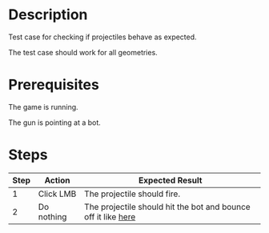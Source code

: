 # Description
Test case for checking if projectiles behave as expected.

The test case should work for all geometries.

# Prerequisites
The game is running.

The gun is pointing at a bot.

# Steps
| Step | Action | Expected Result |
| -------- | -------- | -------- |
| 1 | Click LMB | The projectile should fire. |
| 2 | Do nothing | The projectile should hit the bot and bounce off it like [here](Resources/projectile-collision.mp4) |
